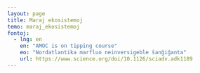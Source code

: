 ```yaml
---
layout: page
title: Maraj ekosistemoj
temo: maraj_ekosistemoj
fontoj:
  - lng: en
    en: "AMOC is on tipping course"
    eo: "Nordatlantika marfluo neinversigeble ŝanĝiĝanta"
    url: https://www.science.org/doi/10.1126/sciadv.adk1189
---
```


